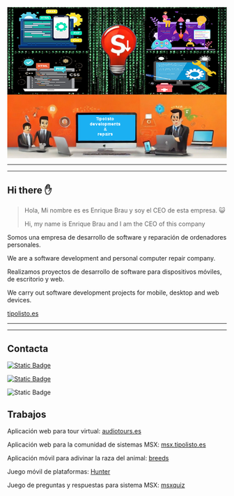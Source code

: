<div align="center">
<img src="assets/baner.png" style="display: block; margin: 0 auto" />
</div>

---
---

## Hi there :hand:

> Hola, Mi nombre es es Enrique Brau y soy el CEO de esta empresa. 😺
> 
> Hi, my name is Enrique Brau and I am the CEO of this company

Somos una empresa de desarrollo de software y reparación de ordenadores personales.

We are a software development and personal computer repair company.

Realizamos proyectos de desarrollo de software para dispositivos móviles, de escritorio y web.

We carry out software development projects for mobile, desktop and web devices.

[tipolisto.es](https://tipolisto.es)

---
---

## Contacta

<!-- twitter: https://twitter.com/tiplisto -->
[![Static Badge](https://img.shields.io/badge/Twitter-blue?logo=twitter&labelColor=white&link=https://twitter.com/tipolisto)](https://twitter.com/tipolisto)


<!-- youtube: https://www.youtube.com/@tipolisto.es -->
[![Static Badge](https://img.shields.io/badge/Youyube-red?logo=youtube&labelColor=black&link=https://www.youtube.com/@tipolisto)](https://www.youtube.com/@tipolisto)

<!-- mailto:adm@tipolisto -->
![Static Badge](https://img.shields.io/badge/Email-red?logo=minutemailer&link=mailto:adm@tipolisto.es)


## Trabajos

Aplicación web para tour virtual: [audiotours.es](https://sudiotours.es)

Aplicación web para la comunidad de sistemas MSX: [msx.tipolisto.es](https://msx.tipolisto.es)

Aplicación móvil para adivinar la raza del animal: [breeds](https://play.google.com/store/apps/details?id=es.tipolisto.breeds&pli=1) 

Juego móvil de plataformas: [Hunter](https://play.google.com/store/apps/details?id=com.cpctelera.rvmengine.hunter)

Juego de preguntas y respuestas para sistema MSX: [msxquiz](https://play.google.com/store/apps/details?id=es.tipolisto.msxquiz)



</div>



